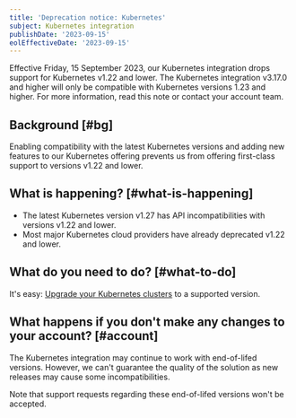 ```yaml
---
title: 'Deprecation notice: Kubernetes'
subject: Kubernetes integration
publishDate: '2023-09-15'
eolEffectiveDate: '2023-09-15'
---
```


Effective Friday, 15 September 2023, our Kubernetes integration drops support for Kubernetes v1.22 and lower. The Kubernetes integration v3.17.0 and higher will only be compatible with Kubernetes versions 1.23 and higher. For more information, read this note or contact your account team.

## Background [#bg]

Enabling compatibility with the latest Kubernetes versions and adding new features to our Kubernetes offering prevents us from offering first-class support to versions v1.22 and lower.

## What is happening? [#what-is-happening]

- The latest Kubernetes version v1.27 has API incompatibilities with versions v1.22 and lower.
- Most major Kubernetes cloud providers have already deprecated v1.22 and lower.

## What do you need to do? [#what-to-do]

It's easy: [Upgrade your Kubernetes clusters](/docs/integrations/kubernetes-integration/installation/kubernetes-installation-configuration#update) to a supported version.

## What happens if you don't make any changes to your account? [#account]

The Kubernetes integration may continue to work with end-of-lifed versions. However, we can't guarantee the quality of the solution as new releases may cause some incompatibilities.

Note that support requests regarding these end-of-lifed versions won't be accepted.
